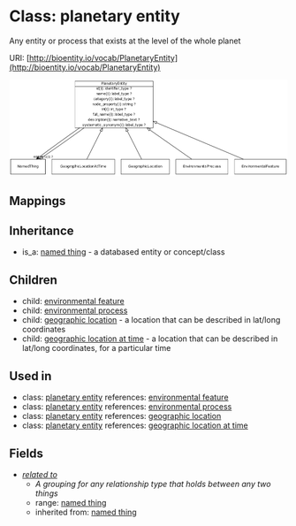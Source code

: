 # Class: planetary entity


Any entity or process that exists at the level of the whole planet

URI: [http://bioentity.io/vocab/PlanetaryEntity](http://bioentity.io/vocab/PlanetaryEntity)

![img](images/PlanetaryEntity.png)
## Mappings

## Inheritance

 *  is_a: [named thing](NamedThing.md) - a databased entity or concept/class
## Children

 *  child: [environmental feature](EnvironmentalFeature.md)
 *  child: [environmental process](EnvironmentalProcess.md)
 *  child: [geographic location](GeographicLocation.md) - a location that can be described in lat/long coordinates
 *  child: [geographic location at time](GeographicLocationAtTime.md) - a location that can be described in lat/long coordinates, for a particular time
## Used in

 *  class: [planetary entity](PlanetaryEntity.md) references: [environmental feature](EnvironmentalFeature.md)
 *  class: [planetary entity](PlanetaryEntity.md) references: [environmental process](EnvironmentalProcess.md)
 *  class: [planetary entity](PlanetaryEntity.md) references: [geographic location](GeographicLocation.md)
 *  class: [planetary entity](PlanetaryEntity.md) references: [geographic location at time](GeographicLocationAtTime.md)
## Fields

 * _[related to](related_to.md)_
    * _A grouping for any relationship type that holds between any two things_
    * range: [named thing](NamedThing.md)
    * inherited from: [named thing](NamedThing.md)
